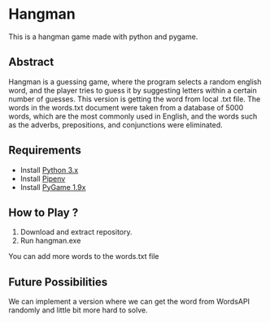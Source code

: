 # Hangman
This is a hangman game made with python and pygame.

## Abstract

Hangman is a guessing game, where the program selects a random english word, and the player tries to guess it by suggesting letters within a certain number of guesses. 
This version is getting the word from local .txt file. The words in the words.txt document were taken from a database of 5000 words, which are the most commonly used in English, and the words such as the adverbs, prepositions, and conjunctions were eliminated.

## Requirements

+ Install [Python 3.x](https://www.python.org/download/releases/)
+ Install [Pipenv](https://pipenv.readthedocs.io/en/latest/)
+ Install [PyGame 1.9x](https://pipenv.pypa.io/en/latest/)

## How to Play ?

1. Download and extract repository.
2. Run hangman.exe

You can add more words to the words.txt file

## Future Possibilities

We can implement a version where we can  get the word from WordsAPI randomly and little bit more hard to solve.
